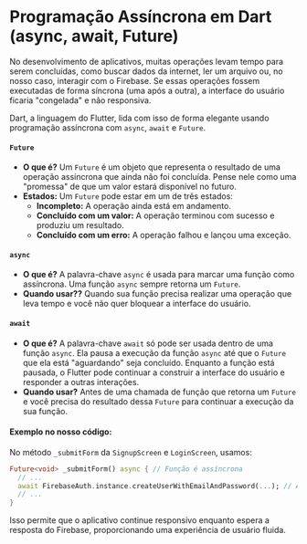 # Programação Assíncrona em Dart (async, await, Future)

No desenvolvimento de aplicativos, muitas operações levam tempo para serem concluídas, como buscar dados da internet, ler um arquivo ou, no nosso caso, interagir com o Firebase. Se essas operações fossem executadas de forma síncrona (uma após a outra), a interface do usuário ficaria "congelada" e não responsiva.

Dart, a linguagem do Flutter, lida com isso de forma elegante usando programação assíncrona com `async`, `await` e `Future`.

#### `Future`

- **O que é?** Um `Future` é um objeto que representa o resultado de uma operação assíncrona que ainda não foi concluída. Pense nele como uma "promessa" de que um valor estará disponível no futuro.
- **Estados:** Um `Future` pode estar em um de três estados:
    - **Incompleto:** A operação ainda está em andamento.
    - **Concluído com um valor:** A operação terminou com sucesso e produziu um resultado.
    - **Concluído com um erro:** A operação falhou e lançou uma exceção.

#### `async`

- **O que é?** A palavra-chave `async` é usada para marcar uma função como assíncrona. Uma função `async` sempre retorna um `Future`.
- **Quando usar??** Quando sua função precisa realizar uma operação que leva tempo e você não quer bloquear a interface do usuário.

#### `await`

- **O que é?** A palavra-chave `await` só pode ser usada dentro de uma função `async`. Ela pausa a execução da função `async` até que o `Future` que ela está "aguardando" seja concluído. Enquanto a função está pausada, o Flutter pode continuar a construir a interface do usuário e responder a outras interações.
- **Quando usar?** Antes de uma chamada de função que retorna um `Future` e você precisa do resultado dessa `Future` para continuar a execução da sua função.

#### Exemplo no nosso código:

No método `_submitForm` da `SignupScreen` e `LoginScreen`, usamos:

```dart
Future<void> _submitForm() async { // Função é assíncrona
  // ...
  await FirebaseAuth.instance.createUserWithEmailAndPassword(...); // Aguarda o Firebase
  // ...
}
```

Isso permite que o aplicativo continue responsivo enquanto espera a resposta do Firebase, proporcionando uma experiência de usuário fluida.